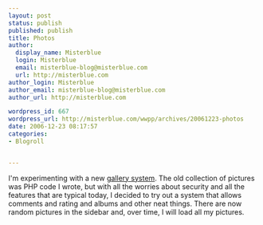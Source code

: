 ```yaml
---
layout: post
status: publish
published: publish
title: Photos
author:
  display_name: Misterblue
  login: Misterblue
  email: misterblue-blog@misterblue.com
  url: http://misterblue.com
author_login: Misterblue
author_email: misterblue-blog@misterblue.com
author_url: http://misterblue.com

wordpress_id: 667
wordpress_url: http://misterblue.com/wwpp/archives/20061223-photos
date: 2006-12-23 08:17:57
categories:
- Blogroll


---
```

I'm experimenting with a new <a href="http://gallery.sourceforge.net/">gallery system</a>. The old collection of pictures was PHP code I wrote, but with all the worries about security and all the features that are typical today, I decided to try out a system that allows comments and rating and albums and other neat things.
There are now random pictures in the sidebar and, over time, I will load all my pictures.
